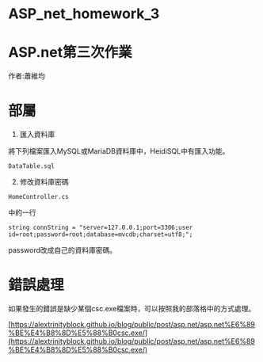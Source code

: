 # ASP_net_homework_3

# ASP.net第三次作業

作者:蕭維均

# 部屬

1. 匯入資料庫 

將下列檔案匯入MySQL或MariaDB資料庫中，HeidiSQL中有匯入功能。

```
DataTable.sql
```

2. 修改資料庫密碼

```
HomeController.cs
```

中的一行

```
string connString = "server=127.0.0.1;port=3306;user id=root;password=root;database=mvcdb;charset=utf8;";
```
password改成自己的資料庫密碼。

# 錯誤處理

如果發生的錯誤是缺少某個csc.exe檔案時，可以按照我的部落格中的方式處理。

[https://alextrinityblock.github.io/blog/public/post/asp.net/asp.net%E6%89%BE%E4%B8%8D%E5%88%B0csc.exe/](https://alextrinityblock.github.io/blog/public/post/asp.net/asp.net%E6%89%BE%E4%B8%8D%E5%88%B0csc.exe/)
